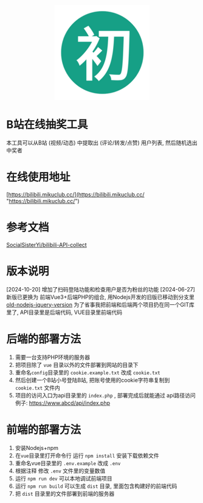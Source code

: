 <p align="center">
    <img src="./vue/public/logo.png" width="250" height="250">
</p>

# B站在线抽奖工具
本工具可以从B站 (视频/动态) 中提取出 (评论/转发/点赞) 用户列表, 然后随机选出中奖者


# 在线使用地址
[https://bilibili.mikuclub.cc/](https://bilibili.mikuclub.cc/ "https://bilibili.mikuclub.cc/")

# 参考文档
[SocialSisterYi/bilibili-API-collect](https://github.com/SocialSisterYi/bilibili-API-collect/tree/master "SocialSisterYi/bilibili-API-collect")

# 版本说明
[2024-10-20] 增加了扫码登陆功能和检查用户是否为粉丝的功能
[2024-06-27] 新版已更换为 前端Vue3+后端PHP的组合, 用Nodejs开发的旧版已移动到分支里 [old-nodejs-jquery-version](https://github.com/hexie2108/bilibili_dynamic_lottery/tree/old-nodejs-jquery-version "old-nodejs-jquery-version")
为了省事我把前端和后端两个项目扔在同一个GIT库里了, API目录里是后端代码, VUE目录里前端代码

# 后端的部署方法
1. 需要一台支持PHP环境的服务器
2. 把项目除了 `vue` 目录以外的文件部署到网站的目录下
3. 重命名`config`目录里的 `cookie.example.txt` 改成 `cookie.txt` 
4. 然后创建一个B站小号登陆B站, 把账号使用的cookie字符串复制到 `cookie.txt` 文件内
5. 项目的访问入口为api目录里的 `index.php` , 部署完成后就能通过 api路径访问 例子: https://www.abcd/api/index.php

# 前端的部署方法
1. 安装Nodejs+npm
2. 在`vue`目录里打开命令行 运行 `npm install` 安装下载依赖文件
3. 重命名vue目录里的 `.env.example` 改成 `.env`
4. 根据注释 修改 `.env` 文件里的变量数值
4. 运行 `npm run dev` 可以本地调试前端项目
5. 运行  `npm run build` 可以生成 `dist` 目录, 里面包含构建好的前端代码
6. 把 `dist` 目录里的文件部署到前端的服务器

